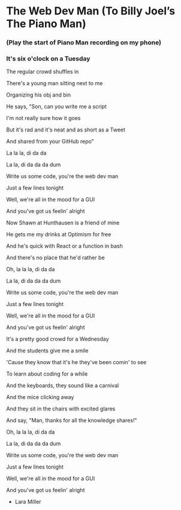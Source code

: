 # The Web Dev Man \(To Billy Joel’s The Piano Man\)

### \(Play the start of Piano Man recording on my phone\)

### It's six o'clock on a Tuesday

The regular crowd shuffles in

There's a young man sitting next to me

Organizing his obj and bin

He says, "Son, can you write me a script

I'm not really sure how it goes

But it's rad and it's neat and as short as a Tweet

And shared from your GitHub repo"

La la la, di da da

La la, di da da da dum

Write us some code, you're the web dev man

Just a few lines tonight

Well, we're all in the mood for a GUI

And you've got us feelin' alright

Now Shawn at Hunthausen is a friend of mine

He gets me my drinks at Optimism for free

And he's quick with React or a function in bash

And there's no place that he'd rather be

Oh, la la la, di da da

La la, di da da da dum

Write us some code, you're the web dev man

Just a few lines tonight

Well, we're all in the mood for a GUI

And you've got us feelin' alright

It's a pretty good crowd for a Wednesday

And the students give me a smile

'Cause they know that it's he they've been comin' to see

To learn about coding for a while

And the keyboards, they sound like a carnival

And the mice clicking away

And they sit in the chairs with excited glares

And say, "Man, thanks for all the knowledge shares!"

Oh, la la la, di da da

La la, di da da da dum

Write us some code, you're the web dev man

Just a few lines tonight

Well, we're all in the mood for a GUI

And you've got us feelin' alright

* Lara Miller



